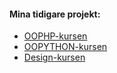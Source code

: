 #### Mina tidigare projekt:

* [OOPHP-kursen](http://www.student.bth.se/~erjh17/dbwebb-kurser/oophp/me/kmom10/proj/htdocs/)
* [OOPYTHON-kursen](http://www.student.bth.se/~erjh17/dbwebb-kurser/oopython/me/kmom10/booking/app.cgi/)
* [Design-kursen](http://www.student.bth.se/~erjh17/dbwebb-kurser/design/me/proj/htdocs/)
